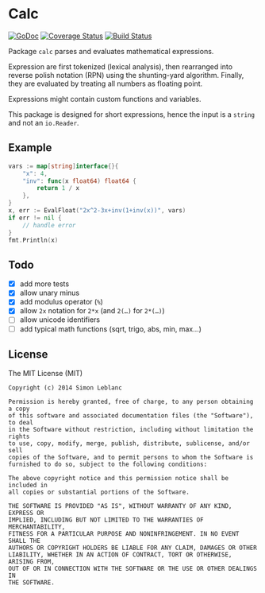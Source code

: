 # Calc

[![GoDoc](https://godoc.org/github.com/simleb/calc?status.svg)](http://godoc.org/github.com/simleb/calc)
[![Coverage Status](https://img.shields.io/coveralls/simleb/calc.svg)](https://coveralls.io/r/simleb/calc)
[![Build Status](https://drone.io/github.com/simleb/calc/status.png)](https://drone.io/github.com/simleb/calc/latest)

Package `calc` parses and evaluates mathematical expressions.

Expression are first tokenized (lexical analysis), then rearranged into reverse polish notation (RPN) using the shunting-yard algorithm. Finally, they are evaluated by treating all numbers as floating point.

Expressions might contain custom functions and variables.

This package is designed for short expressions, hence the input is a `string` and not an `io.Reader`.

## Example

```go
vars := map[string]interface{}{
	"x": 4,
	"inv": func(x float64) float64 {
		return 1 / x
	},
}
x, err := EvalFloat("2x^2-3x+inv(1+inv(x))", vars)
if err != nil {
	// handle error
}
fmt.Println(x)
```

## Todo

- [x] add more tests
- [x] allow unary minus
- [x] add modulus operator (`%`)
- [x] allow `2x` notation for `2*x` (and `2(…)` for `2*(…)`)
- [ ] allow unicode identifiers
- [ ] add typical math functions (sqrt, trigo, abs, min, max…)

## License

The MIT License (MIT)

	Copyright (c) 2014 Simon Leblanc
	
	Permission is hereby granted, free of charge, to any person obtaining a copy
	of this software and associated documentation files (the "Software"), to deal
	in the Software without restriction, including without limitation the rights
	to use, copy, modify, merge, publish, distribute, sublicense, and/or sell
	copies of the Software, and to permit persons to whom the Software is
	furnished to do so, subject to the following conditions:
	
	The above copyright notice and this permission notice shall be included in
	all copies or substantial portions of the Software.
	
	THE SOFTWARE IS PROVIDED "AS IS", WITHOUT WARRANTY OF ANY KIND, EXPRESS OR
	IMPLIED, INCLUDING BUT NOT LIMITED TO THE WARRANTIES OF MERCHANTABILITY,
	FITNESS FOR A PARTICULAR PURPOSE AND NONINFRINGEMENT. IN NO EVENT SHALL THE
	AUTHORS OR COPYRIGHT HOLDERS BE LIABLE FOR ANY CLAIM, DAMAGES OR OTHER
	LIABILITY, WHETHER IN AN ACTION OF CONTRACT, TORT OR OTHERWISE, ARISING FROM,
	OUT OF OR IN CONNECTION WITH THE SOFTWARE OR THE USE OR OTHER DEALINGS IN
	THE SOFTWARE.
